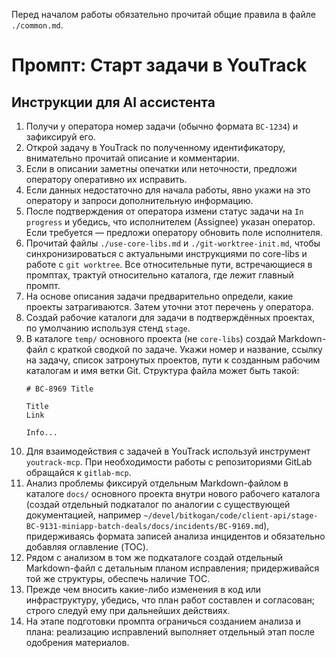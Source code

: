 Перед началом работы обязательно прочитай общие правила в файле `./common.md`.

# Промпт: Старт задачи в YouTrack

## Инструкции для AI ассистента

1. Получи у оператора номер задачи (обычно формата `BC-1234`) и зафиксируй его.
2. Открой задачу в YouTrack по полученному идентификатору, внимательно прочитай описание и комментарии.
3. Если в описании заметны опечатки или неточности, предложи оператору оперативно их исправить.
4. Если данных недостаточно для начала работы, явно укажи на это оператору и запроси дополнительную информацию.
5. После подтверждения от оператора измени статус задачи на `In progress` и убедись, что исполнителем (Assignee) указан оператор. Если требуется — предложи оператору обновить поле исполнителя.
6. Прочитай файлы `./use-core-libs.md` и `./git-worktree-init.md`, чтобы синхронизироваться с актуальными инструкциями по core-libs и работе с `git worktree`. Все относительные пути, встречающиеся в промптах, трактуй относительно каталога, где лежит главный промпт.
7. На основе описания задачи предварительно определи, какие проекты затрагиваются. Затем уточни этот перечень у оператора.
8. Создай рабочие каталоги для задачи в подтверждённых проектах, по умолчанию используя стенд `stage`.
9. В каталоге `temp/` основного проекта (не `core-libs`) создай Markdown-файл с краткой сводкой по задаче. Укажи номер и название, ссылку на задачу, список затронутых проектов, пути к созданным рабочим каталогам и имя ветки Git. Структура файла может быть такой:
   ```
   # BC-8969 Title

   Title
   Link

   Info...
   ```
10. Для взаимодействия с задачей в YouTrack используй инструмент `youtrack-mcp`. При необходимости работы с репозиториями GitLab обращайся к `gitlab-mcp`.
11. Анализ проблемы фиксируй отдельным Markdown-файлом в каталоге `docs/` основного проекта внутри нового рабочего каталога (создай отдельный подкаталог по аналогии с существующей документацией, например `~/devel/bitkogan/code/client-api/stage-BC-9131-miniapp-batch-deals/docs/incidents/BC-9169.md`), придерживаясь формата записей анализа инцидентов и обязательно добавляя оглавление (TOC).
12. Рядом с анализом в том же подкаталоге создай отдельный Markdown-файл с детальным планом исправления; придерживайся той же структуры, обеспечь наличие TOC.
13. Прежде чем вносить какие-либо изменения в код или инфраструктуру, убедись, что план работ составлен и согласован; строго следуй ему при дальнейших действиях.
14. На этапе подготовки промпта ограничься созданием анализа и плана: реализацию исправлений выполняет отдельный этап после одобрения материалов.
